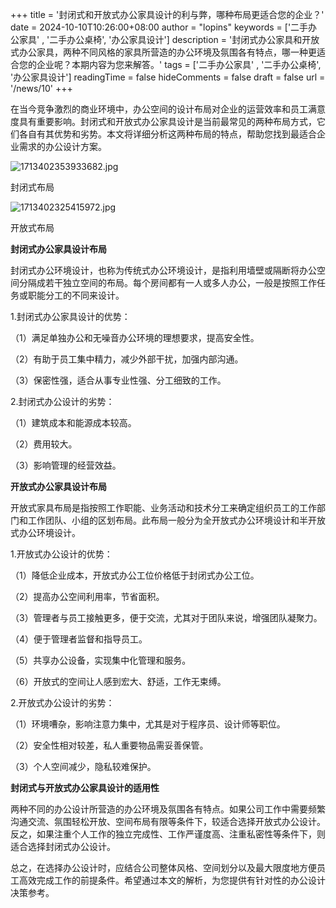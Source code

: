 +++
title = '封闭式和开放式办公家具设计的利与弊，哪种布局更适合您的企业？'
date = 2024-10-10T10:26:00+08:00
author = "lopins"
keywords = ['二手办公家具' , '二手办公桌椅', '办公家具设计']
description = '封闭式办公家具和开放式办公家具，两种不同风格的家具所营造的办公环境及氛围各有特点，哪一种更适合您的企业呢？本期内容为您来解答。'
tags = ['二手办公家具' , '二手办公桌椅', '办公家具设计']
readingTime = false
hideComments = false
draft = false
url = '/news/10'
+++

在当今竞争激烈的商业环境中，办公空间的设计布局对企业的运营效率和员工满意度具有重要影响。封闭式和开放式办公家具设计是当前最常见的两种布局方式，它们各自有其优势和劣势。本文将详细分析这两种布局的特点，帮助您找到最适合企业需求的办公设计方案。

![1713402353933682.jpg](https://www.jdwy.cn/Upload/ueditor/image/20240418/1713402353933682.jpg)

封闭式布局

![1713402325415972.jpg](https://www.jdwy.cn/Upload/ueditor/image/20240418/1713402325415972.jpg)

开放式布局

**封闭式办公家具设计布局**

封闭式办公环境设计，也称为传统式办公环境设计，是指利用墙壁或隔断将办公空间分隔成若干独立空间的布局。每个房间都有一人或多人办公，一般是按照工作任务或职能分工的不同来设计。

1.封闭式办公家具设计的优势：

（1）满足单独办公和无噪音办公环境的理想要求，提高安全性。

（2）有助于员工集中精力，减少外部干扰，加强内部沟通。

（3）保密性强，适合从事专业性强、分工细致的工作。

2.封闭式办公设计的劣势：

（1）建筑成本和能源成本较高。

（2）费用较大。

（3）影响管理的经营效益。

**开放式办公家具设计布局**

开放式家具布局是指按照工作职能、业务活动和技术分工来确定组织员工的工作部门和工作团队、小组的区划布局。此布局一般分为全开放式办公环境设计和半开放式办公环境设计。

1.开放式办公设计的优势：

（1）降低企业成本，开放式办公工位价格低于封闭式办公工位。

（2）提高办公空间利用率，节省面积。

（3）管理者与员工接触更多，便于交流，尤其对于团队来说，增强团队凝聚力。

（4）便于管理者监督和指导员工。

（5）共享办公设备，实现集中化管理和服务。

（6）开放式的空间让人感到宏大、舒适，工作无束缚。

2.开放式办公设计的劣势：

（1）环境嘈杂，影响注意力集中，尤其是对于程序员、设计师等职位。

（2）安全性相对较差，私人重要物品需妥善保管。

（3）个人空间减少，隐私较难保护。

**封闭式与开放式办公家具设计的适用性**

两种不同的办公设计所营造的办公环境及氛围各有特点。如果公司工作中需要频繁沟通交流、氛围轻松开放、空间布局有限等条件下，较适合选择开放式办公设计。反之，如果注重个人工作的独立完成性、工作严谨度高、注重私密性等条件下，则适合选择封闭式办公设计。

总之，在选择办公设计时，应结合公司整体风格、空间划分以及最大限度地方便员工高效完成工作的前提条件。希望通过本文的解析，为您提供有针对性的办公设计决策参考。